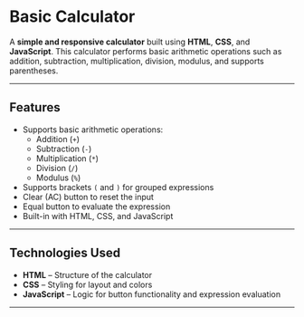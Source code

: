 #  Basic Calculator

A **simple and responsive calculator** built using **HTML**, **CSS**, and **JavaScript**. This calculator performs basic arithmetic operations such as addition, subtraction, multiplication, division, modulus, and supports parentheses.

---

##  Features

- Supports basic arithmetic operations:
  - Addition (`+`)
  - Subtraction (`-`)
  - Multiplication (`*`)
  - Division (`/`)
  - Modulus (`%`)
-  Supports brackets `(` and `)` for grouped expressions
- Clear (AC) button to reset the input
-  Equal button to evaluate the expression
-  Built-in with  HTML, CSS, and JavaScript

---

##  Technologies Used

- **HTML** – Structure of the calculator
- **CSS** – Styling for layout and colors
- **JavaScript** – Logic for button functionality and expression evaluation

---
